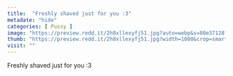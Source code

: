 ```yaml
---
title:  "Freshly shaved just for you :3"
metadate: "hide"
categories: [ Pussy ]
image: "https://preview.redd.it/2h8xllexyfj51.jpg?auto=webp&s=80e37128f3a935d47f51c7321a249f6b4c696399"
thumb: "https://preview.redd.it/2h8xllexyfj51.jpg?width=1080&crop=smart&auto=webp&s=535e48611dfe14b3da46183efc9aba0f5f43a8e3"
visit: ""
---
```

Freshly shaved just for you :3
